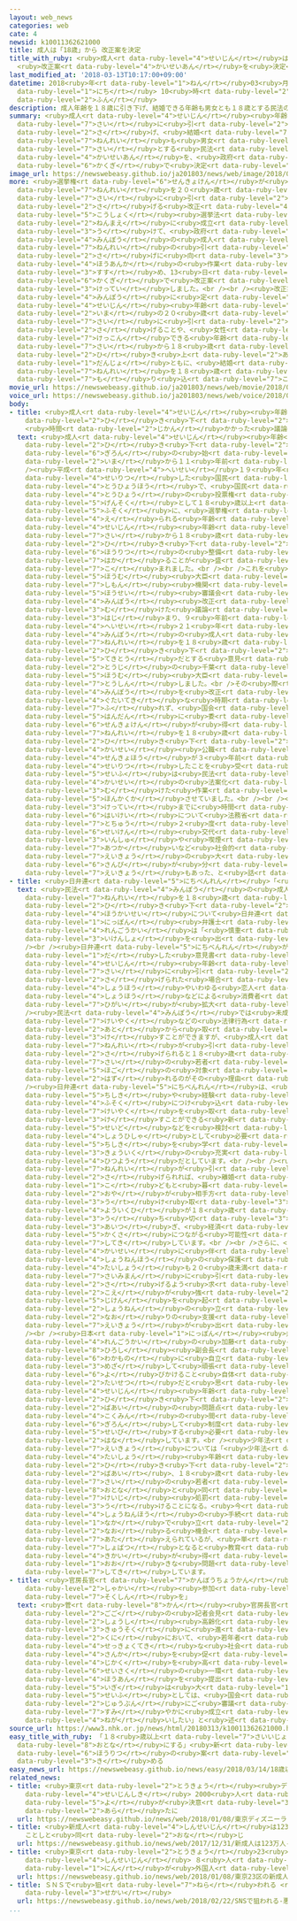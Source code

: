 ```yaml
---
layout: web_news
categories: web
cate: 4
newsid: k10011362621000
title: 成人は「18歳」から 改正案を決定
title_with_ruby: <ruby>成人<rt data-ruby-level="4">せいじん</rt></ruby>は「18<ruby>歳<rt data-ruby-level="7">さい</rt></ruby>」から
  <ruby>改正案<rt data-ruby-level="4">かいせいあん</rt></ruby>を<ruby>決定<rt data-ruby-level="3">けってい</rt></ruby>
last_modified_at: '2018-03-13T10:17:00+09:00'
datetime: 2018<ruby>年<rt data-ruby-level="1">ねん</rt></ruby>03<ruby>月<rt data-ruby-level="1">がつ</rt></ruby>13<ruby>日<rt
  data-ruby-level="1">にち</rt></ruby> 10<ruby>時<rt data-ruby-level="2">じ</rt></ruby>17<ruby>分<rt
  data-ruby-level="2">ふん</rt></ruby>
description: 成人年齢を１８歳に引き下げ、結婚できる年齢も男女とも１８歳とする民法の改正案を、政府が閣議で決定しました。
summary: <ruby>成人<rt data-ruby-level="4">せいじん</rt></ruby><ruby>年齢<rt data-ruby-level="7">ねんれい</rt></ruby>を１８<ruby>歳<rt
  data-ruby-level="7">さい</rt></ruby>に<ruby>引<rt data-ruby-level="2">ひ</rt></ruby>き<ruby>下<rt
  data-ruby-level="2">さ</rt></ruby>げ、<ruby>結婚<rt data-ruby-level="7">けっこん</rt></ruby>できる<ruby>年齢<rt
  data-ruby-level="7">ねんれい</rt></ruby>も<ruby>男女<rt data-ruby-level="1">だんじょ</rt></ruby>とも１８<ruby>歳<rt
  data-ruby-level="7">さい</rt></ruby>とする<ruby>民法<rt data-ruby-level="4">みんぽう</rt></ruby>の<ruby>改正案<rt
  data-ruby-level="4">かいせいあん</rt></ruby>を、<ruby>政府<rt data-ruby-level="5">せいふ</rt></ruby>が<ruby>閣議<rt
  data-ruby-level="6">かくぎ</rt></ruby>で<ruby>決定<rt data-ruby-level="3">けってい</rt></ruby>しました。
image_url: https://newswebeasy.github.io/ja201803/news/web/image/2018/03/13/K10011362621_1803131004_1803131017_01_02.jpg
more: <ruby>選挙権<rt data-ruby-level="6">せんきょけん</rt></ruby>が<ruby>得<rt data-ruby-level="4">え</rt></ruby>られる<ruby>年齢<rt
  data-ruby-level="7">ねんれい</rt></ruby>を２０<ruby>歳<rt data-ruby-level="7">さい</rt></ruby>から１８<ruby>歳<rt
  data-ruby-level="7">さい</rt></ruby>に<ruby>引<rt data-ruby-level="2">ひ</rt></ruby>き<ruby>下<rt
  data-ruby-level="2">さ</rt></ruby>げる<ruby>改正<rt data-ruby-level="4">かいせい</rt></ruby><ruby>公職<rt
  data-ruby-level="5">こうしょく</rt></ruby><ruby>選挙法<rt data-ruby-level="4">せんきょほう</rt></ruby>が、３<ruby>年前<rt
  data-ruby-level="2">ねんまえ</rt></ruby>に<ruby>成立<rt data-ruby-level="4">せいりつ</rt></ruby>したことなどを<ruby>受<rt
  data-ruby-level="3">う</rt></ruby>けて、<ruby>政府<rt data-ruby-level="5">せいふ</rt></ruby>は、<ruby>民法<rt
  data-ruby-level="4">みんぽう</rt></ruby>の<ruby>成人<rt data-ruby-level="4">せいじん</rt></ruby><ruby>年齢<rt
  data-ruby-level="7">ねんれい</rt></ruby>の<ruby>引<rt data-ruby-level="2">ひ</rt></ruby>き<ruby>下<rt
  data-ruby-level="2">さ</rt></ruby>げに<ruby>向<rt data-ruby-level="3">む</rt></ruby>けて<ruby>法案化<rt
  data-ruby-level="4">ほうあんか</rt></ruby>の<ruby>作業<rt data-ruby-level="3">さぎょう</rt></ruby>を<ruby>進<rt
  data-ruby-level="3">すす</rt></ruby>め、13<ruby>日<rt data-ruby-level="1">にち</rt></ruby>の<ruby>閣議<rt
  data-ruby-level="6">かくぎ</rt></ruby>で<ruby>改正案<rt data-ruby-level="4">かいせいあん</rt></ruby>を<ruby>決定<rt
  data-ruby-level="3">けってい</rt></ruby>しました。<br /><br /><ruby>改正案<rt data-ruby-level="4">かいせいあん</rt></ruby>では、<ruby>民法<rt
  data-ruby-level="4">みんぽう</rt></ruby>に<ruby>定<rt data-ruby-level="3">さだ</rt></ruby>められている<ruby>成人<rt
  data-ruby-level="4">せいじん</rt></ruby><ruby>年齢<rt data-ruby-level="7">ねんれい</rt></ruby>を<ruby>今<rt
  data-ruby-level="2">いま</rt></ruby>の２０<ruby>歳<rt data-ruby-level="7">さい</rt></ruby>から１８<ruby>歳<rt
  data-ruby-level="7">さい</rt></ruby>に<ruby>引<rt data-ruby-level="2">ひ</rt></ruby>き<ruby>下<rt
  data-ruby-level="2">さ</rt></ruby>げることや、<ruby>女性<rt data-ruby-level="5">じょせい</rt></ruby>が<ruby>結婚<rt
  data-ruby-level="7">けっこん</rt></ruby>できる<ruby>年齢<rt data-ruby-level="7">ねんれい</rt></ruby>を１６<ruby>歳<rt
  data-ruby-level="7">さい</rt></ruby>から１８<ruby>歳<rt data-ruby-level="7">さい</rt></ruby>に<ruby>引<rt
  data-ruby-level="2">ひ</rt></ruby>き<ruby>上<rt data-ruby-level="2">あ</rt></ruby>げて、<ruby>男女<rt
  data-ruby-level="1">だんじょ</rt></ruby>ともに、<ruby>結婚<rt data-ruby-level="7">けっこん</rt></ruby>できる<ruby>年齢<rt
  data-ruby-level="7">ねんれい</rt></ruby>を１８<ruby>歳<rt data-ruby-level="7">さい</rt></ruby>とすることが<ruby>盛<rt
  data-ruby-level="7">も</rt></ruby>り<ruby>込<rt data-ruby-level="7">こ</rt></ruby>まれています。
movie_url: https://newswebeasy.github.io/ja201803/news/web/movie/2018/03/13/k10011362621_201803131211_201803131212.mp4
voice_url: https://newswebeasy.github.io/ja201803/news/web/voice/2018/03/13/k10011362621_201803131211_201803131212.mp3
body:
- title: <ruby>成人<rt data-ruby-level="4">せいじん</rt></ruby><ruby>年齢<rt data-ruby-level="7">ねんれい</rt></ruby><ruby>引<rt
    data-ruby-level="2">ひ</rt></ruby>き<ruby>下<rt data-ruby-level="2">さ</rt></ruby>げ
    <ruby>時間<rt data-ruby-level="2">じかん</rt></ruby>かかった<ruby>議論<rt data-ruby-level="6">ぎろん</rt></ruby>
  text: <ruby>成人<rt data-ruby-level="4">せいじん</rt></ruby><ruby>年齢<rt data-ruby-level="7">ねんれい</rt></ruby><ruby>引<rt
    data-ruby-level="2">ひ</rt></ruby>き<ruby>下<rt data-ruby-level="2">さ</rt></ruby>げの<ruby>議論<rt
    data-ruby-level="6">ぎろん</rt></ruby>の<ruby>始<rt data-ruby-level="3">はじ</rt></ruby>まりは<ruby>今<rt
    data-ruby-level="2">いま</rt></ruby>から１１<ruby>年前<rt data-ruby-level="2">ねんまえ</rt></ruby>にさかのぼります。<br
    /><ruby>平成<rt data-ruby-level="4">へいせい</rt></ruby>１９<ruby>年<rt data-ruby-level="1">ねん</rt></ruby>に<ruby>成立<rt
    data-ruby-level="4">せいりつ</rt></ruby>した<ruby>国民<rt data-ruby-level="4">こくみん</rt></ruby><ruby>投票法<rt
    data-ruby-level="4">とうひょうほう</rt></ruby>で、<ruby>国民<rt data-ruby-level="4">こくみん</rt></ruby><ruby>投票<rt
    data-ruby-level="4">とうひょう</rt></ruby>の<ruby>投票権<rt data-ruby-level="6">とうひょうけん</rt></ruby>を<ruby>原則<rt
    data-ruby-level="5">げんそく</rt></ruby>として１８<ruby>歳以上<rt data-ruby-level="7">さいいじょう</rt></ruby>としたうえで、<ruby>付則<rt
    data-ruby-level="5">ふそく</rt></ruby>に、<ruby>選挙権<rt data-ruby-level="6">せんきょけん</rt></ruby>が<ruby>得<rt
    data-ruby-level="4">え</rt></ruby>られる<ruby>年齢<rt data-ruby-level="7">ねんれい</rt></ruby>や<ruby>成人<rt
    data-ruby-level="4">せいじん</rt></ruby><ruby>年齢<rt data-ruby-level="7">ねんれい</rt></ruby>を２０<ruby>歳<rt
    data-ruby-level="7">さい</rt></ruby>から１８<ruby>歳<rt data-ruby-level="7">さい</rt></ruby>に<ruby>引<rt
    data-ruby-level="2">ひ</rt></ruby>き<ruby>下<rt data-ruby-level="2">さ</rt></ruby>げるよう<ruby>法律<rt
    data-ruby-level="6">ほうりつ</rt></ruby>の<ruby>整備<rt data-ruby-level="5">せいび</rt></ruby>を<ruby>図<rt
    data-ruby-level="7">はか</rt></ruby>ることが<ruby>盛<rt data-ruby-level="7">も</rt></ruby>り<ruby>込<rt
    data-ruby-level="7">こ</rt></ruby>まれました。<br /><br />これを<ruby>受<rt data-ruby-level="3">う</rt></ruby>けて<ruby>法務<rt
    data-ruby-level="5">ほうむ</rt></ruby><ruby>大臣<rt data-ruby-level="4">だいじん</rt></ruby>の<ruby>諮問<rt
    data-ruby-level="7">しもん</rt></ruby><ruby>機関<rt data-ruby-level="4">きかん</rt></ruby>である<ruby>法制<rt
    data-ruby-level="5">ほうせい</rt></ruby><ruby>審議会<rt data-ruby-level="7">しんぎかい</rt></ruby>で<ruby>民法<rt
    data-ruby-level="4">みんぽう</rt></ruby><ruby>改正<rt data-ruby-level="4">かいせい</rt></ruby>に<ruby>向<rt
    data-ruby-level="3">む</rt></ruby>けた<ruby>議論<rt data-ruby-level="6">ぎろん</rt></ruby>が<ruby>始<rt
    data-ruby-level="3">はじ</rt></ruby>まり、９<ruby>年前<rt data-ruby-level="2">ねんまえ</rt></ruby>の<ruby>平成<rt
    data-ruby-level="4">へいせい</rt></ruby>２１<ruby>年<rt data-ruby-level="1">ねん</rt></ruby>、<ruby>民法<rt
    data-ruby-level="4">みんぽう</rt></ruby>の<ruby>成人<rt data-ruby-level="4">せいじん</rt></ruby><ruby>年齢<rt
    data-ruby-level="7">ねんれい</rt></ruby>を１８<ruby>歳<rt data-ruby-level="7">さい</rt></ruby>に<ruby>引<rt
    data-ruby-level="2">ひ</rt></ruby>き<ruby>下<rt data-ruby-level="2">さ</rt></ruby>げるのが<ruby>適当<rt
    data-ruby-level="5">てきとう</rt></ruby>だとする<ruby>意見<rt data-ruby-level="3">いけん</rt></ruby>をまとめ、<ruby>当時<rt
    data-ruby-level="2">とうじ</rt></ruby>の<ruby>千葉<rt data-ruby-level="3">ちば</rt></ruby><ruby>法務<rt
    data-ruby-level="5">ほうむ</rt></ruby><ruby>大臣<rt data-ruby-level="4">だいじん</rt></ruby>に<ruby>答申<rt
    data-ruby-level="7">とうしん</rt></ruby>しました。<br />その<ruby>際<rt data-ruby-level="5">さい</rt></ruby>、<ruby>民法<rt
    data-ruby-level="4">みんぽう</rt></ruby>を<ruby>改正<rt data-ruby-level="4">かいせい</rt></ruby>する<ruby>具体的<rt
    data-ruby-level="4">ぐたいてき</rt></ruby>な<ruby>時期<rt data-ruby-level="3">じき</rt></ruby>には<ruby>触<rt
    data-ruby-level="7">ふ</rt></ruby>れず、<ruby>国会<rt data-ruby-level="2">こっかい</rt></ruby>の<ruby>判断<rt
    data-ruby-level="5">はんだん</rt></ruby>に<ruby>委<rt data-ruby-level="8">ゆだ</rt></ruby>ねるとされていましたが、<ruby>選挙権<rt
    data-ruby-level="6">せんきょけん</rt></ruby>が<ruby>得<rt data-ruby-level="4">え</rt></ruby>られる<ruby>年齢<rt
    data-ruby-level="7">ねんれい</rt></ruby>を１８<ruby>歳<rt data-ruby-level="7">さい</rt></ruby>に<ruby>引<rt
    data-ruby-level="2">ひ</rt></ruby>き<ruby>下<rt data-ruby-level="2">さ</rt></ruby>げる<ruby>改正<rt
    data-ruby-level="4">かいせい</rt></ruby><ruby>公職<rt data-ruby-level="5">こうしょく</rt></ruby><ruby>選挙法<rt
    data-ruby-level="4">せんきょほう</rt></ruby>が３<ruby>年前<rt data-ruby-level="2">ねんまえ</rt></ruby>に<ruby>成立<rt
    data-ruby-level="4">せいりつ</rt></ruby>したことを<ruby>受<rt data-ruby-level="3">う</rt></ruby>け、<ruby>政府<rt
    data-ruby-level="5">せいふ</rt></ruby>は<ruby>民法<rt data-ruby-level="4">みんぽう</rt></ruby><ruby>改正<rt
    data-ruby-level="4">かいせい</rt></ruby>の<ruby>法案化<rt data-ruby-level="4">ほうあんか</rt></ruby>に<ruby>向<rt
    data-ruby-level="3">む</rt></ruby>けた<ruby>作業<rt data-ruby-level="3">さぎょう</rt></ruby>を<ruby>本格化<rt
    data-ruby-level="5">ほんかくか</rt></ruby>させていました。<br /><br /><ruby>閣議<rt data-ruby-level="6">かくぎ</rt></ruby><ruby>決定<rt
    data-ruby-level="3">けってい</rt></ruby>までに<ruby>時間<rt data-ruby-level="2">じかん</rt></ruby>がかかった<ruby>背景<rt
    data-ruby-level="6">はいけい</rt></ruby>について<ruby>法務省<rt data-ruby-level="5">ほうむしょう</rt></ruby>は、<ruby>途中<rt
    data-ruby-level="7">とちゅう</rt></ruby>２<ruby>度<rt data-ruby-level="3">ど</rt></ruby>の<ruby>政権<rt
    data-ruby-level="6">せいけん</rt></ruby><ruby>交代<rt data-ruby-level="3">こうたい</rt></ruby>があったことや、<ruby>飲酒<rt
    data-ruby-level="3">いんしゅ</rt></ruby>や<ruby>喫煙<rt data-ruby-level="7">きつえん</rt></ruby>の<ruby>扱<rt
    data-ruby-level="7">あつか</rt></ruby>いなど<ruby>社会的<rt data-ruby-level="4">しゃかいてき</rt></ruby>に<ruby>影響<rt
    data-ruby-level="7">えいきょう</rt></ruby>の<ruby>大<rt data-ruby-level="1">おお</rt></ruby>きいテーマをめぐり<ruby>賛否<rt
    data-ruby-level="6">さんぴ</rt></ruby>が<ruby>分<rt data-ruby-level="2">わ</rt></ruby>かれていたことなどの<ruby>影響<rt
    data-ruby-level="7">えいきょう</rt></ruby>もあった、と<ruby>話<rt data-ruby-level="2">はな</rt></ruby>しています。
- title: <ruby>日弁連<rt data-ruby-level="5">にちべんれん</rt></ruby>「<ruby>慎重<rt data-ruby-level="7">しんちょう</rt></ruby>であるべき」
  text: <ruby>民法<rt data-ruby-level="4">みんぽう</rt></ruby>の<ruby>成人<rt data-ruby-level="4">せいじん</rt></ruby><ruby>年齢<rt
    data-ruby-level="7">ねんれい</rt></ruby>を１８<ruby>歳<rt data-ruby-level="7">さい</rt></ruby>に<ruby>引<rt
    data-ruby-level="2">ひ</rt></ruby>き<ruby>下<rt data-ruby-level="2">さ</rt></ruby>げる<ruby>法改正<rt
    data-ruby-level="4">ほうかいせい</rt></ruby>について<ruby>日弁連<rt data-ruby-level="5">にちべんれん</rt></ruby>・<ruby>日本<rt
    data-ruby-level="1">にっぽん</rt></ruby><ruby>弁護士<rt data-ruby-level="5">べんごし</rt></ruby><ruby>連合会<rt
    data-ruby-level="4">れんごうかい</rt></ruby>は「<ruby>慎重<rt data-ruby-level="7">しんちょう</rt></ruby>であるべき」という<ruby>意見書<rt
    data-ruby-level="3">いけんしょ</rt></ruby>を<ruby>出<rt data-ruby-level="1">だ</rt></ruby>しています。<br
    /><br /><ruby>日弁連<rt data-ruby-level="5">にちべんれん</rt></ruby>が<ruby>去年<rt data-ruby-level="3">きょねん</rt></ruby>とおととしに<ruby>出<rt
    data-ruby-level="1">だ</rt></ruby>した<ruby>意見書<rt data-ruby-level="3">いけんしょ</rt></ruby>では、<ruby>成人<rt
    data-ruby-level="4">せいじん</rt></ruby><ruby>年齢<rt data-ruby-level="7">ねんれい</rt></ruby>が１８<ruby>歳<rt
    data-ruby-level="7">さい</rt></ruby>に<ruby>引<rt data-ruby-level="2">ひ</rt></ruby>き<ruby>下<rt
    data-ruby-level="2">さ</rt></ruby>げられた<ruby>場合<rt data-ruby-level="2">ばあい</rt></ruby>、マルチ<ruby>商法<rt
    data-ruby-level="4">しょうほう</rt></ruby>やいわゆる<ruby>恋人<rt data-ruby-level="7">こいびと</rt></ruby><ruby>商法<rt
    data-ruby-level="4">しょうほう</rt></ruby>などによる<ruby>消費者<rt data-ruby-level="4">しょうひしゃ</rt></ruby><ruby>被害<rt
    data-ruby-level="7">ひがい</rt></ruby>が<ruby>拡大<rt data-ruby-level="6">かくだい</rt></ruby>するおそれがある、としています。<br
    /><ruby>民法<rt data-ruby-level="4">みんぽう</rt></ruby>では<ruby>未成年者<rt data-ruby-level="4">みせいねんしゃ</rt></ruby>が<ruby>契約<rt
    data-ruby-level="7">けいやく</rt></ruby>などの<ruby>法律行為<rt data-ruby-level="7">ほうりつこうい</rt></ruby>をしても<ruby>後<rt
    data-ruby-level="2">あと</rt></ruby>から<ruby>取<rt data-ruby-level="3">と</rt></ruby>り<ruby>消<rt
    data-ruby-level="3">け</rt></ruby>すことができますが、<ruby>成人<rt data-ruby-level="4">せいじん</rt></ruby><ruby>年齢<rt
    data-ruby-level="7">ねんれい</rt></ruby>が<ruby>引<rt data-ruby-level="2">ひ</rt></ruby>き<ruby>下<rt
    data-ruby-level="2">さ</rt></ruby>げられると１８<ruby>歳<rt data-ruby-level="7">さい</rt></ruby>と１９<ruby>歳<rt
    data-ruby-level="7">さい</rt></ruby>の<ruby>若者<rt data-ruby-level="6">わかもの</rt></ruby>が<ruby>保護<rt
    data-ruby-level="5">ほご</rt></ruby>の<ruby>対象<rt data-ruby-level="4">たいしょう</rt></ruby>から<ruby>外<rt
    data-ruby-level="2">はず</rt></ruby>れるのがその<ruby>理由<rt data-ruby-level="3">りゆう</rt></ruby>です。<br
    /><ruby>日弁連<rt data-ruby-level="5">にちべんれん</rt></ruby>は、<ruby>若者<rt data-ruby-level="6">わかもの</rt></ruby>の<ruby>知識<rt
    data-ruby-level="5">ちしき</rt></ruby>や<ruby>経験<rt data-ruby-level="5">けいけん</rt></ruby>の<ruby>不足<rt
    data-ruby-level="4">ふそく</rt></ruby>につけ<ruby>込<rt data-ruby-level="7">こ</rt></ruby>むような<ruby>契約<rt
    data-ruby-level="7">けいやく</rt></ruby>を<ruby>取<rt data-ruby-level="3">と</rt></ruby>り<ruby>消<rt
    data-ruby-level="3">け</rt></ruby>すことができる<ruby>新<rt data-ruby-level="2">あら</rt></ruby>たな<ruby>制度<rt
    data-ruby-level="5">せいど</rt></ruby>などを<ruby>検討<rt data-ruby-level="6">けんとう</rt></ruby>することや、<ruby>消費者<rt
    data-ruby-level="4">しょうひしゃ</rt></ruby>として<ruby>必要<rt data-ruby-level="4">ひつよう</rt></ruby>な<ruby>知識<rt
    data-ruby-level="5">ちしき</rt></ruby>を<ruby>学<rt data-ruby-level="1">まな</rt></ruby>んでもらう<ruby>教育<rt
    data-ruby-level="3">きょういく</rt></ruby>の<ruby>充実<rt data-ruby-level="7">じゅうじつ</rt></ruby>が<ruby>必要<rt
    data-ruby-level="4">ひつよう</rt></ruby>だとしています。<br /><br /><ruby>成人<rt data-ruby-level="4">せいじん</rt></ruby><ruby>年齢<rt
    data-ruby-level="7">ねんれい</rt></ruby>が<ruby>引<rt data-ruby-level="2">ひ</rt></ruby>き<ruby>下<rt
    data-ruby-level="2">さ</rt></ruby>げられれば、<ruby>離婚<rt data-ruby-level="7">りこん</rt></ruby>して<ruby>子<rt
    data-ruby-level="1">こ</rt></ruby>どもと<ruby>暮<rt data-ruby-level="6">く</rt></ruby>らす<ruby>親<rt
    data-ruby-level="2">おや</rt></ruby>が<ruby>相手方<rt data-ruby-level="3">あいてかた</rt></ruby>から<ruby>受<rt
    data-ruby-level="3">う</rt></ruby>け<ruby>取<rt data-ruby-level="3">と</rt></ruby>る<ruby>養育費<rt
    data-ruby-level="4">よういくひ</rt></ruby>が１８<ruby>歳<rt data-ruby-level="7">さい</rt></ruby>で<ruby>打<rt
    data-ruby-level="3">う</rt></ruby>ち<ruby>切<rt data-ruby-level="3">き</rt></ruby>られるケースが<ruby>相次<rt
    data-ruby-level="3">あいつ</rt></ruby>ぎ、<ruby>経済<rt data-ruby-level="6">けいざい</rt></ruby><ruby>格差<rt
    data-ruby-level="5">かくさ</rt></ruby>につながる<ruby>可能性<rt data-ruby-level="5">かのうせい</rt></ruby>があるということも<ruby>指摘<rt
    data-ruby-level="7">してき</rt></ruby>しています。<br /><br />さらに、<ruby>民法<rt data-ruby-level="4">みんぽう</rt></ruby>の<ruby>改正<rt
    data-ruby-level="4">かいせい</rt></ruby>に<ruby>伴<rt data-ruby-level="7">ともな</rt></ruby>って<ruby>少年法<rt
    data-ruby-level="4">しょうねんほう</rt></ruby>の<ruby>保護<rt data-ruby-level="5">ほご</rt></ruby>の<ruby>対象<rt
    data-ruby-level="4">たいしょう</rt></ruby>も２０<ruby>歳未満<rt data-ruby-level="7">さいみまん</rt></ruby>から１８<ruby>歳未満<rt
    data-ruby-level="7">さいみまん</rt></ruby>に<ruby>引<rt data-ruby-level="2">ひ</rt></ruby>き<ruby>下<rt
    data-ruby-level="2">さ</rt></ruby>げるよう<ruby>求<rt data-ruby-level="4">もと</rt></ruby>める<ruby>声<rt
    data-ruby-level="2">こえ</rt></ruby>が<ruby>強<rt data-ruby-level="2">つよ</rt></ruby>まり、<ruby>事件<rt
    data-ruby-level="5">じけん</rt></ruby>を<ruby>起<rt data-ruby-level="3">お</rt></ruby>こした<ruby>少年<rt
    data-ruby-level="2">しょうねん</rt></ruby>の<ruby>立<rt data-ruby-level="2">た</rt></ruby>ち<ruby>直<rt
    data-ruby-level="2">なお</rt></ruby>りの<ruby>支援<rt data-ruby-level="7">しえん</rt></ruby>に<ruby>影響<rt
    data-ruby-level="7">えいきょう</rt></ruby>が<ruby>出<rt data-ruby-level="1">で</rt></ruby>るおそれもあるとしています。<br
    /><br /><ruby>日本<rt data-ruby-level="1">にっぽん</rt></ruby><ruby>弁護士<rt data-ruby-level="5">べんごし</rt></ruby><ruby>連合会<rt
    data-ruby-level="4">れんごうかい</rt></ruby>の<ruby>加藤<rt data-ruby-level="7">かとう</rt></ruby><ruby>裕<rt
    data-ruby-level="8">ひろし</rt></ruby><ruby>副会長<rt data-ruby-level="4">ふくかいちょう</rt></ruby>は「<ruby>若者<rt
    data-ruby-level="6">わかもの</rt></ruby>に<ruby>自立<rt data-ruby-level="2">じりつ</rt></ruby>を<ruby>目指<rt
    data-ruby-level="3">めざ</rt></ruby>して<ruby>頑張<rt data-ruby-level="7">がんば</rt></ruby>るよう<ruby>呼<rt
    data-ruby-level="6">よ</rt></ruby>びかけること<ruby>自体<rt data-ruby-level="2">じたい</rt></ruby>は<ruby>大切<rt
    data-ruby-level="2">たいせつ</rt></ruby>だと<ruby>思<rt data-ruby-level="2">おも</rt></ruby>うが、<ruby>成人<rt
    data-ruby-level="4">せいじん</rt></ruby><ruby>年齢<rt data-ruby-level="7">ねんれい</rt></ruby>を<ruby>引<rt
    data-ruby-level="2">ひ</rt></ruby>き<ruby>下<rt data-ruby-level="2">さ</rt></ruby>げた<ruby>場合<rt
    data-ruby-level="2">ばあい</rt></ruby>の<ruby>問題点<rt data-ruby-level="3">もんだいてん</rt></ruby>について、<ruby>国民<rt
    data-ruby-level="4">こくみん</rt></ruby>の<ruby>間<rt data-ruby-level="2">あいだ</rt></ruby>でもっと<ruby>議論<rt
    data-ruby-level="6">ぎろん</rt></ruby>して<ruby>制度<rt data-ruby-level="5">せいど</rt></ruby>を<ruby>整備<rt
    data-ruby-level="5">せいび</rt></ruby>する<ruby>必要<rt data-ruby-level="4">ひつよう</rt></ruby>がある」と<ruby>話<rt
    data-ruby-level="2">はな</rt></ruby>しています。<br /><ruby>少年法<rt data-ruby-level="4">しょうねんほう</rt></ruby>への<ruby>影響<rt
    data-ruby-level="7">えいきょう</rt></ruby>については「<ruby>少年法<rt data-ruby-level="4">しょうねんほう</rt></ruby>の<ruby>対象<rt
    data-ruby-level="4">たいしょう</rt></ruby><ruby>年齢<rt data-ruby-level="7">ねんれい</rt></ruby>が<ruby>引<rt
    data-ruby-level="2">ひ</rt></ruby>き<ruby>下<rt data-ruby-level="2">さ</rt></ruby>げられた<ruby>場合<rt
    data-ruby-level="2">ばあい</rt></ruby>、１８<ruby>歳<rt data-ruby-level="7">さい</rt></ruby>と１９<ruby>歳<rt
    data-ruby-level="7">さい</rt></ruby>の<ruby>若者<rt data-ruby-level="6">わかもの</rt></ruby>が<ruby>大人<rt
    data-ruby-level="8">おとな</rt></ruby>と<ruby>同<rt data-ruby-level="2">おな</rt></ruby>じ<ruby>刑事<rt
    data-ruby-level="7">けいじ</rt></ruby><ruby>処罰<rt data-ruby-level="7">しょばつ</rt></ruby>を<ruby>受<rt
    data-ruby-level="3">う</rt></ruby>けることになる。<ruby>今<rt data-ruby-level="2">いま</rt></ruby>は<ruby>少年法<rt
    data-ruby-level="4">しょうねんほう</rt></ruby>の<ruby>手続<rt data-ruby-level="4">てつづ</rt></ruby>きの<ruby>中<rt
    data-ruby-level="1">なか</rt></ruby>で<ruby>立<rt data-ruby-level="2">た</rt></ruby>ち<ruby>直<rt
    data-ruby-level="2">なお</rt></ruby>る<ruby>機会<rt data-ruby-level="4">きかい</rt></ruby>が<ruby>与<rt
    data-ruby-level="7">あた</rt></ruby>えられているが、<ruby>単<rt data-ruby-level="4">たん</rt></ruby>なる<ruby>処罰<rt
    data-ruby-level="7">しょばつ</rt></ruby>となると<ruby>教育<rt data-ruby-level="3">きょういく</rt></ruby>の<ruby>機会<rt
    data-ruby-level="4">きかい</rt></ruby>が<ruby>得<rt data-ruby-level="4">え</rt></ruby>られなくなり、<ruby>大<rt
    data-ruby-level="1">おお</rt></ruby>きな<ruby>問題<rt data-ruby-level="3">もんだい</rt></ruby>がある」と<ruby>指摘<rt
    data-ruby-level="7">してき</rt></ruby>しています。
- title: <ruby>官房長官<rt data-ruby-level="7">かんぼうちょうかん</rt></ruby>「<ruby>若年者<rt data-ruby-level="7">じゃくねんしゃ</rt></ruby>の<ruby>社会<rt
    data-ruby-level="2">しゃかい</rt></ruby><ruby>参加<rt data-ruby-level="4">さんか</rt></ruby><ruby>促進<rt
    data-ruby-level="7">そくしん</rt></ruby>を」
  text: <ruby>菅<rt data-ruby-level="8">かん</rt></ruby><ruby>官房長官<rt data-ruby-level="7">かんぼうちょうかん</rt></ruby>は<ruby>午後<rt
    data-ruby-level="2">ごご</rt></ruby>の<ruby>記者会見<rt data-ruby-level="3">きしゃかいけん</rt></ruby>で「<ruby>少子<rt
    data-ruby-level="2">しょうし</rt></ruby><ruby>高齢化<rt data-ruby-level="7">こうれいか</rt></ruby>が<ruby>急速<rt
    data-ruby-level="3">きゅうそく</rt></ruby>に<ruby>進<rt data-ruby-level="3">すす</rt></ruby>むわが<ruby>国<rt
    data-ruby-level="2">くに</rt></ruby>において、<ruby>若年者<rt data-ruby-level="7">じゃくねんしゃ</rt></ruby>の<ruby>積極的<rt
    data-ruby-level="4">せっきょくてき</rt></ruby>な<ruby>社会<rt data-ruby-level="2">しゃかい</rt></ruby><ruby>参加<rt
    data-ruby-level="4">さんか</rt></ruby>を<ruby>促<rt data-ruby-level="7">うなが</rt></ruby>し、その<ruby>自覚<rt
    data-ruby-level="4">じかく</rt></ruby>を<ruby>高<rt data-ruby-level="2">たか</rt></ruby>めるという<ruby>政策<rt
    data-ruby-level="6">せいさく</rt></ruby>の<ruby>一環<rt data-ruby-level="7">いっかん</rt></ruby>として、この<ruby>法案<rt
    data-ruby-level="4">ほうあん</rt></ruby>を<ruby>提出<rt data-ruby-level="5">ていしゅつ</rt></ruby>する<ruby>意義<rt
    data-ruby-level="5">いぎ</rt></ruby>は<ruby>大<rt data-ruby-level="1">おお</rt></ruby>きい。<ruby>政府<rt
    data-ruby-level="5">せいふ</rt></ruby>としては、<ruby>国会<rt data-ruby-level="2">こっかい</rt></ruby>において<ruby>十分<rt
    data-ruby-level="2">じゅうぶん</rt></ruby>にご<ruby>審議<rt data-ruby-level="7">しんぎ</rt></ruby>いただいたうえで、できるかぎり<ruby>速<rt
    data-ruby-level="7">すみ</rt></ruby>やかに<ruby>成立<rt data-ruby-level="4">せいりつ</rt></ruby>をお<ruby>願<rt
    data-ruby-level="4">ねが</rt></ruby>いしたい」と<ruby>述<rt data-ruby-level="5">の</rt></ruby>べました。
source_url: https://www3.nhk.or.jp/news/html/20180313/k10011362621000.html
easy_title_with_ruby: 「１８<ruby>歳以上<rt data-ruby-level="7">さいいじょう</rt></ruby>を<ruby>大人<rt
  data-ruby-level="8">おとな</rt></ruby>にする」<ruby>新<rt data-ruby-level="2">あたら</rt></ruby>しい<ruby>法律<rt
  data-ruby-level="6">ほうりつ</rt></ruby>の<ruby>案<rt data-ruby-level="4">あん</rt></ruby>を<ruby>決<rt
  data-ruby-level="3">き</rt></ruby>める
easy_news_url: https://newswebeasy.github.io/news/easy/2018/03/14/18歳以上を大人にする新しい法律の案を決める
related_news:
- title: <ruby>東京<rt data-ruby-level="2">とうきょう</rt></ruby><ruby>ディズニーランド<rt data-ruby-level="2">でぃずにーらんど</rt></ruby>で<ruby>成人式<rt
    data-ruby-level="4">せいじんしき</rt></ruby> 2000<ruby>人<rt data-ruby-level="1">にん</rt></ruby><ruby>余<rt
    data-ruby-level="5">よ</rt></ruby>が<ruby>決意<rt data-ruby-level="3">けつい</rt></ruby><ruby>新<rt
    data-ruby-level="2">あら</rt></ruby>たに
  url: https://newswebeasy.github.io/news/web/2018/01/08/東京ディズニーランドで成人式-2000人余が決意新たに
- title: <ruby>新成人<rt data-ruby-level="4">しんせいじん</rt></ruby>は123<ruby>万人<rt data-ruby-level="2">まんにん</rt></ruby>
    ことしと<ruby>同<rt data-ruby-level="2">おな</rt></ruby>じ
  url: https://newswebeasy.github.io/news/web/2017/12/31/新成人は123万人-ことしと同じ
- title: <ruby>東京<rt data-ruby-level="2">とうきょう</rt></ruby>23<ruby>区<rt data-ruby-level="3">く</rt></ruby>の<ruby>新成人<rt
    data-ruby-level="4">しんせいじん</rt></ruby> ８<ruby>人<rt data-ruby-level="1">にん</rt></ruby>に１<ruby>人<rt
    data-ruby-level="1">にん</rt></ruby>が<ruby>外国人<rt data-ruby-level="2">がいこくじん</rt></ruby>
  url: https://newswebeasy.github.io/news/web/2018/01/08/東京23区の新成人-8人に1人が外国人
- title: ＳＮＳで<ruby>狙<rt data-ruby-level="7">ねら</rt></ruby>われる <ruby>悪質<rt data-ruby-level="5">あくしつ</rt></ruby>ネットビジネスの<ruby>世界<rt
    data-ruby-level="3">せかい</rt></ruby>
  url: https://newswebeasy.github.io/news/web/2018/02/22/SNSで狙われる-悪質ネットビジネスの世界
...
```

